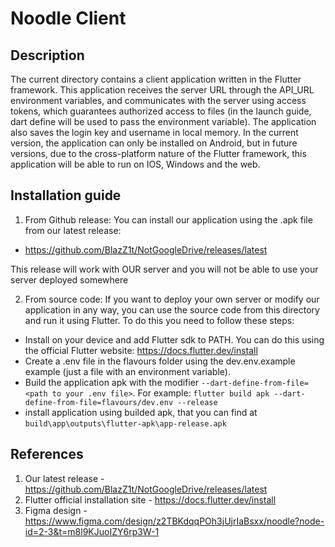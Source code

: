 # Noodle Client

## Description

 The current directory contains a client application written in the Flutter framework. This application receives the server URL through the API_URL environment variables, and communicates with the server using access tokens, which guarantees authorized access to files (in the launch guide, dart define will be used to pass the environment variable). The application also saves the login key and username in local memory. In the current version, the application can only be installed on Android, but in future versions, due to the cross-platform nature of the Flutter framework, this application will be able to run on IOS, Windows and the web.

## Installation guide

1. From Github release:
You can install our application using the .apk file from our latest release:
- https://github.com/BlazZ1t/NotGoogleDrive/releases/latest

This release will work with OUR server and you will not be able to use your server deployed somewhere

2. From source code:
If you want to deploy your own server or modify our application in any way, you can use the source code from this directory and run it using Flutter.
To do this you need to follow these steps:
 - Install on your device and add Flutter sdk to PATH. You can do this using the official Flutter website: https://docs.flutter.dev/install
 - Create a .env file in the flavours folder using the dev.env.example example (just a file with an environment variable).
 - Build the application apk with the modifier ```--dart-define-from-file=<path to your .env file>```. For example: ```flutter build apk --dart-define-from-file=flavours/dev.env --release```
 - install application using builded apk, that you can find at ```build\app\outputs\flutter-apk\app-release.apk```


## References
1. Our latest release - https://github.com/BlazZ1t/NotGoogleDrive/releases/latest
2. Flutter official installation site - https://docs.flutter.dev/install
3. Figma design - https://www.figma.com/design/z2TBKdqqPOh3jUjrIaBsxx/noodle?node-id=2-3&t=m8l9KJuoIZY6rp3W-1


